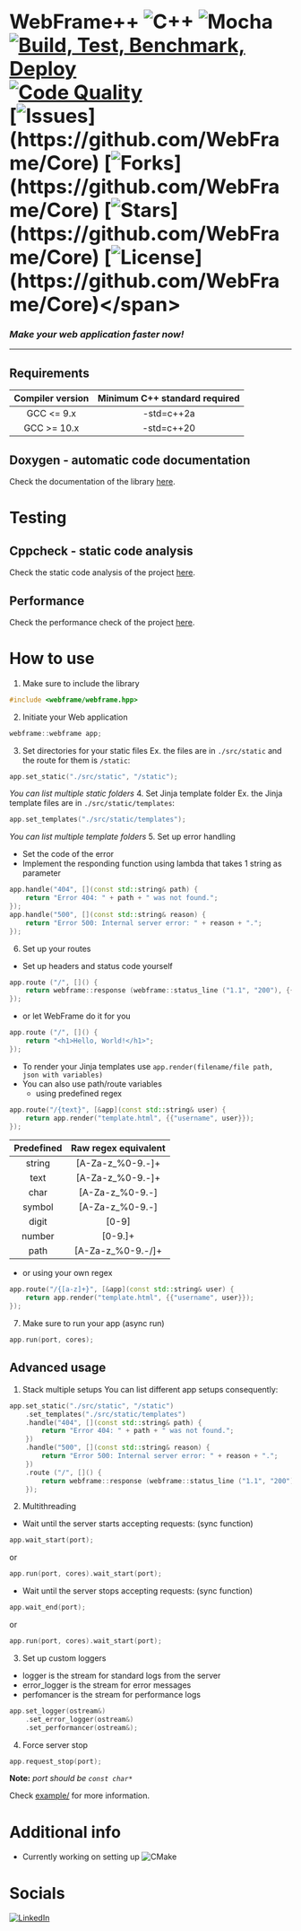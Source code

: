 # <span style="font-size: 1.25em;">WebFrame++  ![C++](https://img.shields.io/badge/c++-%2300599C.svg?&logo=c%2B%2B&logoColor=white) ![Mocha](https://img.shields.io/badge/-mocha-%238D6748?logo=mocha&logoColor=white)<br>[![Build, Test, Benchmark, Deploy](https://github.com/WebFrame/Core/actions/workflows/all.yaml/badge.svg)](https://github.com/WebFrame/Core/actions/workflows/all.yaml) [![Code Quality](https://github.com/WebFrame/Core/actions/workflows/codeql-analysis.yml/badge.svg)](https://github.com/WebFrame/Core/actions/workflows/codeql-analysis.yml)<br>[![Issues](https://img.shields.io/github/issues/WebFrame/Core?)](https://github.com/WebFrame/Core) [![Forks](https://img.shields.io/github/forks/WebFrame/Core?)](https://github.com/WebFrame/Core) [![Stars](https://img.shields.io/github/stars/WebFrame/Core?)](https://github.com/WebFrame/Core) [![License](https://img.shields.io/github/license/WebFrame/Core?)](https://github.com/WebFrame/Core)</span>
### _Make your web application faster now!_
<hr>

## Requirements
| Compiler version | Minimum C++ standard required |
|:----------------:|:-----------------------------:|
| GCC <= 9.x       | -std=c++2a                    |
| GCC >= 10.x      | -std=c++20                    |
## Doxygen - automatic code documentation
Check the documentation of the library [here](https://webframe.github.io/Core/docs/).

# Testing
## Cppcheck - static code analysis
Check the static code analysis of the project [here](https://webframe.github.io/Core/codeql_report/).

## Performance
Check the performance check of the project [here](https://webframe.github.io/Core/report/).

# How to use
1. Make sure to include the library
```cpp
#include <webframe/webframe.hpp>
```
2. Initiate your Web application
```cpp
webframe::webframe app;
``` 
3. Set directories for your static files
Ex. the files are in ``./src/static`` and the route for them is ``/static``:
```cpp
app.set_static("./src/static", "/static"); 
```
_You can list multiple static folders_
4. Set Jinja template folder
Ex. the Jinja template files are in ``./src/static/templates``:
```cpp
app.set_templates("./src/static/templates");
```
_You can list multiple template folders_
5. Set up error handling
- Set the code of the error
- Implement the responding function using lambda that takes 1 string as parameter
```cpp
app.handle("404", [](const std::string& path) {
    return "Error 404: " + path + " was not found.";
});
app.handle("500", [](const std::string& reason) {
    return "Error 500: Internal server error: " + reason + ".";
});
```
6. Set up your routes
- Set up headers and status code yourself
```cpp
app.route ("/", []() {
    return webframe::response (webframe::status_line ("1.1", "200"), {{"Content-Type", "text/html; charset=utf-8"}}, "<h1>Hello, World!</h1>");
});
```
- or let WebFrame do it for you
```cpp
app.route ("/", []() {
    return "<h1>Hello, World!</h1>";
});
```
- To render your Jinja templates use ```app.render(filename/file path, json with variables)```
- You can also use path/route variables
  - using predefined regex
```cpp
app.route("/{text}", [&app](const std::string& user) {
    return app.render("template.html", {{"username", user}});
});
```
| Predefined | Raw regex equivalent |
|:----------:|:--------------------:|
| string     | [A-Za-z_%0-9.-]+     |
| text       | [A-Za-z_%0-9.-]+     |
| char       | [A-Za-z_%0-9.-]      |
| symbol     | [A-Za-z_%0-9.-]      |
| digit      | [0-9]                |
| number     | [0-9.]+              |
| path       | [A-Za-z_%0-9.-\/]+   |
  - or using your own regex
```cpp
app.route("/{[a-z]+}", [&app](const std::string& user) {
    return app.render("template.html", {{"username", user}});
});
```
7. Make sure to run your app (async run)
```cpp
app.run(port, cores);
```
## Advanced usage
1. Stack multiple setups
You can list different app setups consequently:
```cpp
app.set_static("./src/static", "/static")
    .set_templates("./src/static/templates")
    .handle("404", [](const std::string& path) {
        return "Error 404: " + path + " was not found.";
    })
    .handle("500", [](const std::string& reason) {
        return "Error 500: Internal server error: " + reason + ".";
    })
    .route ("/", []() {
        return webframe::response (webframe::status_line ("1.1", "200"), {{"Content-Type", "text/html; charset=utf-8"}}, "<h1>Hello, World!</h1>");
    });
```
2. Multithreading
- Wait until the server starts accepting requests: (sync function)
```cpp
app.wait_start(port);
```
or
```cpp
app.run(port, cores).wait_start(port);
```
- Wait until the server stops accepting requests: (sync function)
```cpp
app.wait_end(port);
```
or
```cpp
app.run(port, cores).wait_start(port);
```
3. Set up custom loggers
- logger is the stream for standard logs from the server
- error_logger is the stream for error messages
- perfomancer is the stream for performance logs
```cpp
app.set_logger(ostream&)
    .set_error_logger(ostream&)
    .set_performancer(ostream&);		
```
4. Force server stop
```cpp
app.request_stop(port);
```

**Note:** _port should be ``const char*``_

Check [example/](https://github.com/WebFrame/Core/blob/master/example) for more information.
# Additional info
- Currently working on setting up ![CMake](https://img.shields.io/badge/CMake-%23008FBA.svg?&logo=cmake&logoColor=while)

# Socials
[![LinkedIn](https://img.shields.io/badge/linkedin-%230077B5.svg?logo=linkedin&logoColor=white)](https://www.linkedin.com/in/alex-tsvetanov/)

<!--https://github.com/Ileriayo/markdown-badges-->

